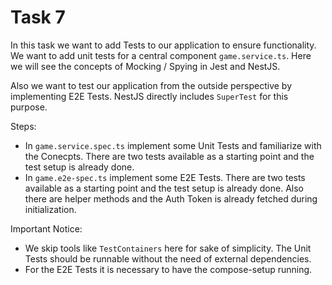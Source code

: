 # Task 7

In this task we want to add Tests to our application to ensure functionality.
We want to add unit tests for a central component `game.service.ts`. Here we will see the concepts of Mocking / Spying in Jest and NestJS.

Also we want to test our application from the outside perspective by implementing E2E Tests.
NestJS directly includes `SuperTest` for this purpose.

Steps:
- In `game.service.spec.ts` implement some Unit Tests and familiarize with the Conecpts. There are two tests available as a starting point and the test setup is already done.
- In `game.e2e-spec.ts` implement some E2E Tests. There are two tests available as a starting point and the test setup is already done. Also there are helper methods and the Auth Token is already fetched during initialization.

Important Notice:
- We skip tools like `TestContainers` here for sake of simplicity. The Unit Tests should be runnable without the need of external dependencies.
- For the E2E Tests it is necessary to have the compose-setup running.
